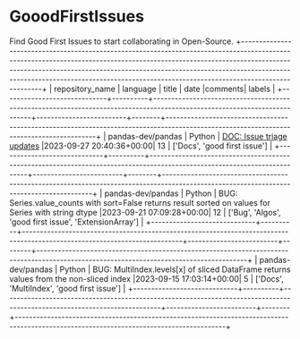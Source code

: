 # GooodFirstIssues
Find Good First Issues to start collaborating in Open-Source.
+-----------------------------------------------------------------------------------------------------------------------------------------------------------------------------------------------------------------------------------------------------------------------------------------------------------------------------------------------+
|       repository_name       | language |                                                           title                                                          |           date          |comments|                                                                 labels                                                                 |
+-----------------------------+----------+--------------------------------------------------------------------------------------------------------------------------+-------------------------+--------+----------------------------------------------------------------------------------------------------------------------------------------+
|      pandas-dev/pandas      |  Python  |                                                 [DOC: Issue triage updates](http://google.com)                           |2023-09-27 20:40:36+00:00|   13   |                                                      ['Docs', 'good first issue']                                                      |
+-----------------------------+----------+--------------------------------------------------------------------------------------------------------------------------+-------------------------+--------+----------------------------------------------------------------------------------------------------------------------------------------+
|      pandas-dev/pandas      |  Python  |           BUG: Series.value_counts with sort=False returns result sorted on values for Series with string dtype          |2023-09-21 07:09:28+00:00|   12   |                                         ['Bug', 'Algos', 'good first issue', 'ExtensionArray']                                         |
+-----------------------------+----------+--------------------------------------------------------------------------------------------------------------------------+-------------------------+--------+----------------------------------------------------------------------------------------------------------------------------------------+
|      pandas-dev/pandas      |  Python  |                  BUG: MultiIndex.levels[x] of sliced DataFrame returns values from the non-sliced index                  |2023-09-15 17:03:14+00:00|    5   |                                               ['Docs', 'MultiIndex', 'good first issue']                                               |
+-----------------------------+----------+--------------------------------------------------------------------------------------------------------------------------+-------------------------+--------+----------------------------------------------------------------------------------------------------------------------------------------+
